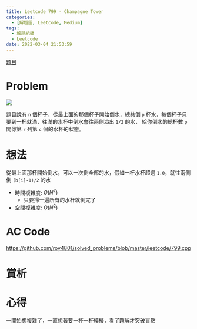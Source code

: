 ```yaml
---
title: Leetcode 799 - Champagne Tower
categories:
  - [解題區, Leetcode, Medium]
tags:
  - 解題紀錄
  - Leetcode
date: 2022-03-04 21:53:59
---
```


[題目](https://leetcode.com/problems/champagne-tower/)

# Problem

![](https://i.imgur.com/pGB4eNJ.png)

題目說有 `n` 個杯子，從最上面的那個杯子開始倒水，總共倒 `p` 杯水，每個杯子只要到一杯就滿，往滿的水杯中倒水會往兩側溢出 `1/2` 的水，
給你倒水的總杯數 `p` 問你第 `r` 列第 `c` 個的水杯的狀態。

# 想法

從最上面那杯開始倒水，可以一次倒全部的水，假如一杯水杯超過 `1.0`，就往兩側倒 `(b[i]-1)/2` 的水

- 時間複雜度: $O(N^2)$
  - 只要掃一遍所有的水杯就倒完了
- 空間複雜度: $O(N^2)$

# AC Code

<https://github.com/roy4801/solved_problems/blob/master/leetcode/799.cpp>

# 賞析


# 心得

一開始想複雜了，一直想著要一杯一杯模擬，看了題解才突破盲點

